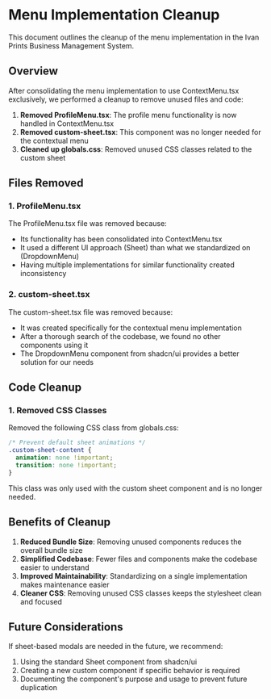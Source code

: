 # Menu Implementation Cleanup

This document outlines the cleanup of the menu implementation in the Ivan Prints Business Management System.

## Overview

After consolidating the menu implementation to use ContextMenu.tsx exclusively, we performed a cleanup to remove unused files and code:

1. **Removed ProfileMenu.tsx**: The profile menu functionality is now handled in ContextMenu.tsx
2. **Removed custom-sheet.tsx**: This component was no longer needed for the contextual menu
3. **Cleaned up globals.css**: Removed unused CSS classes related to the custom sheet

## Files Removed

### 1. ProfileMenu.tsx

The ProfileMenu.tsx file was removed because:
- Its functionality has been consolidated into ContextMenu.tsx
- It used a different UI approach (Sheet) than what we standardized on (DropdownMenu)
- Having multiple implementations for similar functionality created inconsistency

### 2. custom-sheet.tsx

The custom-sheet.tsx file was removed because:
- It was created specifically for the contextual menu implementation
- After a thorough search of the codebase, we found no other components using it
- The DropdownMenu component from shadcn/ui provides a better solution for our needs

## Code Cleanup

### 1. Removed CSS Classes

Removed the following CSS class from globals.css:

```css
/* Prevent default sheet animations */
.custom-sheet-content {
  animation: none !important;
  transition: none !important;
}
```

This class was only used with the custom sheet component and is no longer needed.

## Benefits of Cleanup

1. **Reduced Bundle Size**: Removing unused components reduces the overall bundle size
2. **Simplified Codebase**: Fewer files and components make the codebase easier to understand
3. **Improved Maintainability**: Standardizing on a single implementation makes maintenance easier
4. **Cleaner CSS**: Removing unused CSS classes keeps the stylesheet clean and focused

## Future Considerations

If sheet-based modals are needed in the future, we recommend:

1. Using the standard Sheet component from shadcn/ui
2. Creating a new custom component if specific behavior is required
3. Documenting the component's purpose and usage to prevent future duplication
